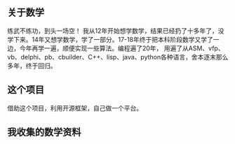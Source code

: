 ## 关于数学
  练武不练功，到头一场空！
  我从12年开始想学数学，结果已经扔了十多年了，没学下来。14年又想学数学，学了一部分。17-18年终于把本科阶段数学又学了一边，今年再学一遍，顺便实现一些算法。编程遍了20年， 用遍了从ASM、vfp、vb、delphi、pb、cbuilder、C++、lisp、java、python各种语言，舍本逐末那么多年，终于回归。
  
## 这个项目
  借助这个项目，利用开源框架，自己做一个平台。
 
## 我收集的数学资料

  
